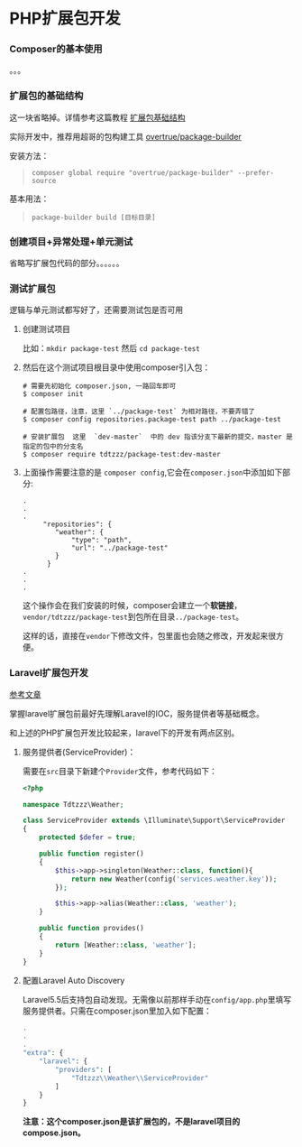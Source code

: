 # PHP扩展包开发

### Composer的基本使用

。。。



### 扩展包的基础结构

这一块省略掉。详情参考这篇教程 [扩展包基础结构](https://learnku.com/courses/creating-package/expanding-the-infrastructure-of-the-package/2069)



实际开发中，推荐用超哥的包构建工具 [overtrue/package-builder](https://github.com/overtrue/package-builder)

安装方法：

> `composer global require "overtrue/package-builder" --prefer-source`

基本用法：

> `package-builder build [目标目录]`



### 创建项目+异常处理+单元测试

省略写扩展包代码的部分。。。。。。



### 测试扩展包

逻辑与单元测试都写好了，还需要测试包是否可用

1. 创建测试项目

   比如：`mkdir package-test` 然后 `cd package-test`

2. 然后在这个测试项目根目录中使用composer引入包：

   ```
   # 需要先初始化 composer.json, 一路回车即可
   $ composer init  
   
   # 配置包路径，注意，这里 `../package-test` 为相对路径，不要弄错了
   $ composer config repositories.package-test path ../package-test    
   
   # 安装扩展包  这里  `dev-master`  中的 dev 指该分支下最新的提交，master 是指定的包中的分支名
   $ composer require tdtzzz/package-test:dev-master
   
   ```

3. 上面操作需要注意的是 `composer config`,它会在`composer.json`中添加如下部分:

   ```
   .
   .
   .
        "repositories": {
           "weather": {
               "type": "path",
               "url": "../package-test"
           }
         }
   .
   .
   .
   ```

   这个操作会在我们安装的时候，composer会建立一个**软链接**，`vendor/tdtzzz/package-test`到包所在目录`../package-test`。

   这样的话，直接在`vendor`下修改文件，包里面也会随之修改，开发起来很方便。





### Laravel扩展包开发

[参考文章](https://learnku.com/articles/7426/how-to-develop-test-and-publish-a-laravel-extension-package)

掌握laravel扩展包前最好先理解Laravel的IOC，服务提供者等基础概念。

和上述的PHP扩展包开发比较起来，laravel下的开发有两点区别。

1. 服务提供者(ServiceProvider)：

   需要在`src`目录下新建个`Provider`文件，参考代码如下：

   ```php
   <?php
   
   namespace Tdtzzz\Weather;
   
   class ServiceProvider extends \Illuminate\Support\ServiceProvider
   {
       protected $defer = true;
   
       public function register()
       {
           $this->app->singleton(Weather::class, function(){
               return new Weather(config('services.weather.key'));
           });
   
           $this->app->alias(Weather::class, 'weather');
       }
   
       public function provides()
       {
           return [Weather::class, 'weather'];
       }
   }
   ```

2. 配置Laravel Auto Discovery

   Laravel5.5后支持包自动发现。无需像以前那样手动在`config/app.php`里填写服务提供者。只需在composer.json里加入如下配置：

   ```php
   .
   .
   .
   "extra": {
       "laravel": {
           "providers": [
               "Tdtzzz\\Weather\\ServiceProvider"
           ]
       }
   }
   ```

   **注意：这个composer.json是该扩展包的，不是laravel项目的compose.json。**



### 